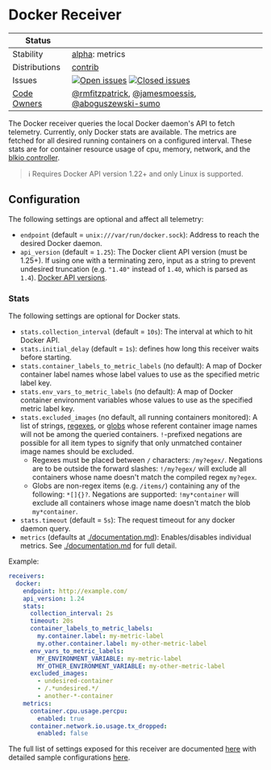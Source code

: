 # Docker Receiver

<!-- status autogenerated section -->
| Status        |           |
| ------------- |-----------|
| Stability     | [alpha]: metrics   |
| Distributions | [contrib] |
| Issues        | [![Open issues](https://img.shields.io/github/issues-search/open-telemetry/opentelemetry-collector-contrib?query=is%3Aissue%20is%3Aopen%20label%3Areceiver%2Fdocker%20&label=open&color=orange&logo=opentelemetry)](https://github.com/open-telemetry/opentelemetry-collector-contrib/issues?q=is%3Aopen+is%3Aissue+label%3Areceiver%2Fdocker) [![Closed issues](https://img.shields.io/github/issues-search/open-telemetry/opentelemetry-collector-contrib?query=is%3Aissue%20is%3Aclosed%20label%3Areceiver%2Fdocker%20&label=closed&color=blue&logo=opentelemetry)](https://github.com/open-telemetry/opentelemetry-collector-contrib/issues?q=is%3Aclosed+is%3Aissue+label%3Areceiver%2Fdocker) |
| [Code Owners](https://github.com/open-telemetry/opentelemetry-collector-contrib/blob/main/CONTRIBUTING.md#becoming-a-code-owner)    | [@rmfitzpatrick](https://www.github.com/rmfitzpatrick), [@jamesmoessis](https://www.github.com/jamesmoessis), [@aboguszewski-sumo](https://www.github.com/aboguszewski-sumo) |

[alpha]: https://github.com/open-telemetry/opentelemetry-collector#alpha
[contrib]: https://github.com/open-telemetry/opentelemetry-collector-releases/tree/main/distributions/otelcol-contrib
<!-- end autogenerated section -->

The Docker receiver queries the local Docker daemon's API to fetch telemetry.
Currently, only Docker stats are available.
The metrics are fetched for all desired running containers on a configured interval.
These stats are for container
resource usage of cpu, memory, network, and the
[blkio controller](https://www.kernel.org/doc/Documentation/cgroup-v1/blkio-controller.txt).

> :information_source: Requires Docker API version 1.22+ and only Linux is supported.

## Configuration

The following settings are optional and affect all telemetry:

- `endpoint` (default = `unix:///var/run/docker.sock`): Address to reach the desired Docker daemon.
- `api_version` (default = `1.25`): The Docker client API version (must be 1.25+). If using one with a terminating zero, input as a string to prevent undesired truncation (e.g. `"1.40"` instead of `1.40`, which is parsed as `1.4`). [Docker API versions](https://docs.docker.com/engine/api/).

### Stats

The following settings are optional for Docker stats.

- `stats.collection_interval` (default = `10s`): The interval at which to hit Docker API.
- `stats.initial_delay` (default = `1s`): defines how long this receiver waits before starting.
- `stats.container_labels_to_metric_labels` (no default): A map of Docker container label names whose label values to use
as the specified metric label key.
- `stats.env_vars_to_metric_labels` (no default): A map of Docker container environment variables whose values to use
as the specified metric label key.
- `stats.excluded_images` (no default, all running containers monitored): A list of strings,
[regexes](https://golang.org/pkg/regexp/), or [globs](https://github.com/gobwas/glob) whose referent container image
names will not be among the queried containers. `!`-prefixed negations are possible for all item types to signify that
only unmatched container image names should be excluded.
    - Regexes must be placed between `/` characters: `/my?egex/`.  Negations are to be outside the forward slashes:
    `!/my?egex/` will exclude all containers whose name doesn't match the compiled regex `my?egex`.
    - Globs are non-regex items (e.g. `/items/`) containing any of the following: `*[]{}?`.  Negations are supported:
    `!my*container` will exclude all containers whose image name doesn't match the blob `my*container`.
- `stats.timeout` (default = `5s`): The request timeout for any docker daemon query.
- `metrics` (defaults at [./documentation.md](./documentation.md)): Enables/disables individual metrics. See [./documentation.md](./documentation.md) for full detail.

Example:

```yaml
receivers:
  docker:
    endpoint: http://example.com/
    api_version: 1.24
    stats:
      collection_interval: 2s
      timeout: 20s
      container_labels_to_metric_labels:
        my.container.label: my-metric-label
        my.other.container.label: my-other-metric-label
      env_vars_to_metric_labels:
        MY_ENVIRONMENT_VARIABLE: my-metric-label
        MY_OTHER_ENVIRONMENT_VARIABLE: my-other-metric-label
      excluded_images:
        - undesired-container
        - /.*undesired.*/
        - another-*-container
    metrics: 
      container.cpu.usage.percpu:
        enabled: true
      container.network.io.usage.tx_dropped:
        enabled: false
```

The full list of settings exposed for this receiver are documented [here](./config.go)
with detailed sample configurations [here](./testdata/config.yaml).
